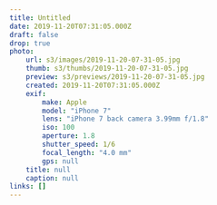 ```yaml
---
title: Untitled
date: 2019-11-20T07:31:05.000Z
draft: false
drop: true
photo:
    url: s3/images/2019-11-20-07-31-05.jpg
    thumb: s3/thumbs/2019-11-20-07-31-05.jpg
    preview: s3/previews/2019-11-20-07-31-05.jpg
    created: 2019-11-20T07:31:05.000Z
    exif:
        make: Apple
        model: "iPhone 7"
        lens: "iPhone 7 back camera 3.99mm f/1.8"
        iso: 100
        aperture: 1.8
        shutter_speed: 1/6
        focal_length: "4.0 mm"
        gps: null
    title: null
    caption: null
links: []
---
```

